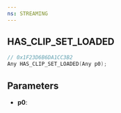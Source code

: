 ```yaml
---
ns: STREAMING
---
```

## HAS_CLIP_SET_LOADED

```c
// 0x1F23D6B6DA1CC3B2
Any HAS_CLIP_SET_LOADED(Any p0);
```

## Parameters
* **p0**:
